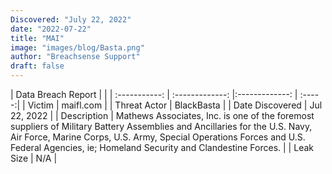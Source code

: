 ```yaml
---
Discovered: "July 22, 2022"
date: "2022-07-22"
title: "MAI"
image: "images/blog/Basta.png"
author: "Breachsense Support"
draft: false
---
```


| Data Breach Report           |              | 
| :-----------: | :-------------:     |:-------------:    | :-----:|
| Victim      | maifl.com      | 
| Threat Actor      | BlackBasta      | 
| Date Discovered      | Jul 22, 2022      | 
| Description      | Mathews Associates, Inc. is one of the foremost suppliers of Military Battery Assemblies and Ancillaries for the U.S. Navy, Air Force, Marine Corps, U.S. Army, Special Operations Forces and U.S. Federal Agencies, ie; Homeland Security and Clandestine Forces.       | 
| Leak Size      | N/A      | 

